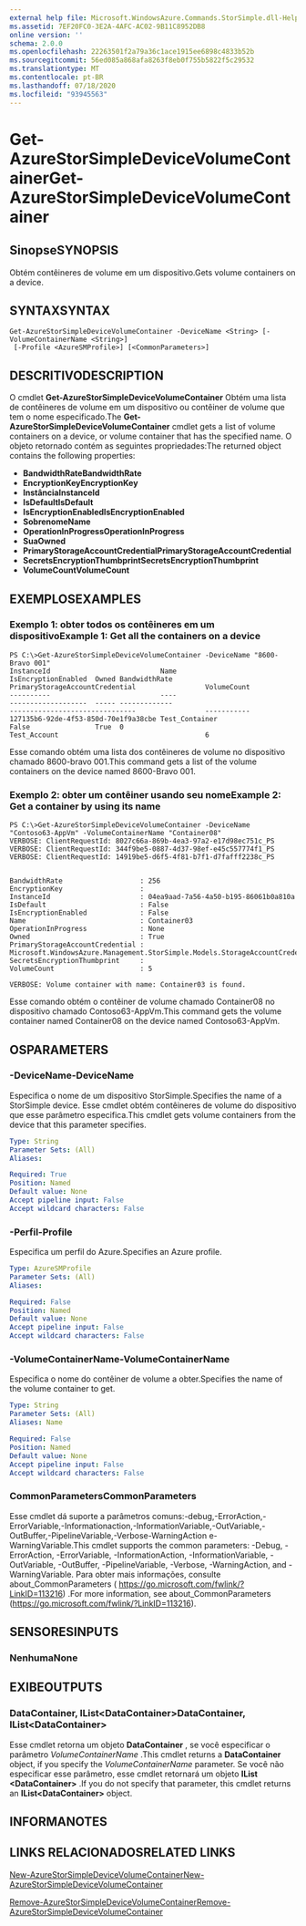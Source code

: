```yaml
---
external help file: Microsoft.WindowsAzure.Commands.StorSimple.dll-Help.xml
ms.assetid: 7EF20FC0-3E2A-4AFC-AC02-9B11C8952DB8
online version: ''
schema: 2.0.0
ms.openlocfilehash: 22263501f2a79a36c1ace1915ee6898c4833b52b
ms.sourcegitcommit: 56ed085a868afa8263f8eb0f755b5822f5c29532
ms.translationtype: MT
ms.contentlocale: pt-BR
ms.lasthandoff: 07/18/2020
ms.locfileid: "93945563"
---
```

# <span data-ttu-id="09a67-101">Get-AzureStorSimpleDeviceVolumeContainer</span><span class="sxs-lookup"><span data-stu-id="09a67-101">Get-AzureStorSimpleDeviceVolumeContainer</span></span>

## <span data-ttu-id="09a67-102">Sinopse</span><span class="sxs-lookup"><span data-stu-id="09a67-102">SYNOPSIS</span></span>
<span data-ttu-id="09a67-103">Obtém contêineres de volume em um dispositivo.</span><span class="sxs-lookup"><span data-stu-id="09a67-103">Gets volume containers on a device.</span></span>

## <span data-ttu-id="09a67-104">SYNTAX</span><span class="sxs-lookup"><span data-stu-id="09a67-104">SYNTAX</span></span>

```
Get-AzureStorSimpleDeviceVolumeContainer -DeviceName <String> [-VolumeContainerName <String>]
 [-Profile <AzureSMProfile>] [<CommonParameters>]
```

## <span data-ttu-id="09a67-105">DESCRITIVO</span><span class="sxs-lookup"><span data-stu-id="09a67-105">DESCRIPTION</span></span>
<span data-ttu-id="09a67-106">O cmdlet **Get-AzureStorSimpleDeviceVolumeContainer** Obtém uma lista de contêineres de volume em um dispositivo ou contêiner de volume que tem o nome especificado.</span><span class="sxs-lookup"><span data-stu-id="09a67-106">The **Get-AzureStorSimpleDeviceVolumeContainer** cmdlet gets a list of volume containers on a device, or volume container that has the specified name.</span></span>
<span data-ttu-id="09a67-107">O objeto retornado contém as seguintes propriedades:</span><span class="sxs-lookup"><span data-stu-id="09a67-107">The returned object contains the following properties:</span></span> 

- <span data-ttu-id="09a67-108">**BandwidthRate**</span><span class="sxs-lookup"><span data-stu-id="09a67-108">**BandwidthRate**</span></span>
- <span data-ttu-id="09a67-109">**EncryptionKey**</span><span class="sxs-lookup"><span data-stu-id="09a67-109">**EncryptionKey**</span></span>
- <span data-ttu-id="09a67-110">**Instância**</span><span class="sxs-lookup"><span data-stu-id="09a67-110">**InstanceId**</span></span>
- <span data-ttu-id="09a67-111">**IsDefault**</span><span class="sxs-lookup"><span data-stu-id="09a67-111">**IsDefault**</span></span>
- <span data-ttu-id="09a67-112">**IsEncryptionEnabled**</span><span class="sxs-lookup"><span data-stu-id="09a67-112">**IsEncryptionEnabled**</span></span>
- <span data-ttu-id="09a67-113">**Sobrenome**</span><span class="sxs-lookup"><span data-stu-id="09a67-113">**Name**</span></span>
- <span data-ttu-id="09a67-114">**OperationInProgress**</span><span class="sxs-lookup"><span data-stu-id="09a67-114">**OperationInProgress**</span></span>
- <span data-ttu-id="09a67-115">**Sua**</span><span class="sxs-lookup"><span data-stu-id="09a67-115">**Owned**</span></span>
- <span data-ttu-id="09a67-116">**PrimaryStorageAccountCredential**</span><span class="sxs-lookup"><span data-stu-id="09a67-116">**PrimaryStorageAccountCredential**</span></span>
- <span data-ttu-id="09a67-117">**SecretsEncryptionThumbprint**</span><span class="sxs-lookup"><span data-stu-id="09a67-117">**SecretsEncryptionThumbprint**</span></span>
- <span data-ttu-id="09a67-118">**VolumeCount**</span><span class="sxs-lookup"><span data-stu-id="09a67-118">**VolumeCount**</span></span>

## <span data-ttu-id="09a67-119">EXEMPLOS</span><span class="sxs-lookup"><span data-stu-id="09a67-119">EXAMPLES</span></span>

### <span data-ttu-id="09a67-120">Exemplo 1: obter todos os contêineres em um dispositivo</span><span class="sxs-lookup"><span data-stu-id="09a67-120">Example 1: Get all the containers on a device</span></span>
```
PS C:\>Get-AzureStorSimpleDeviceVolumeContainer -DeviceName "8600-Bravo 001"
InstanceId                           Name                                             IsEncryptionEnabled  Owned BandwidthRate                                    PrimaryStorageAccountCredential                 VolumeCount                                    
----------                           ----                                             -------------------  ----- -------------                                    -------------------------------                 -----------                                    
127135b6-92de-4f53-850d-70e1f9a38cbe Test_Container                                   False                True  0                                                Test_Account                                    6
```

<span data-ttu-id="09a67-121">Esse comando obtém uma lista dos contêineres de volume no dispositivo chamado 8600-bravo 001.</span><span class="sxs-lookup"><span data-stu-id="09a67-121">This command gets a list of the volume containers on the device named 8600-Bravo 001.</span></span>

### <span data-ttu-id="09a67-122">Exemplo 2: obter um contêiner usando seu nome</span><span class="sxs-lookup"><span data-stu-id="09a67-122">Example 2: Get a container by using its name</span></span>
```
PS C:\>Get-AzureStorSimpleDeviceVolumeContainer -DeviceName "Contoso63-AppVm" -VolumeContainerName "Container08"
VERBOSE: ClientRequestId: 8027c66a-869b-4ea3-97a2-e17d98ec751c_PS
VERBOSE: ClientRequestId: 344f9be5-0887-4d37-98ef-e45c557774f1_PS
VERBOSE: ClientRequestId: 14919be5-d6f5-4f81-b7f1-d7fafff2238c_PS


BandwidthRate                   : 256
EncryptionKey                   : 
InstanceId                      : 04ea9aad-7a56-4a50-b195-86061b0a810a
IsDefault                       : False
IsEncryptionEnabled             : False
Name                            : Container03
OperationInProgress             : None
Owned                           : True
PrimaryStorageAccountCredential : Microsoft.WindowsAzure.Management.StorSimple.Models.StorageAccountCredentialResponse
SecretsEncryptionThumbprint     : 
VolumeCount                     : 5

VERBOSE: Volume container with name: Container03 is found.
```

<span data-ttu-id="09a67-123">Esse comando obtém o contêiner de volume chamado Container08 no dispositivo chamado Contoso63-AppVm.</span><span class="sxs-lookup"><span data-stu-id="09a67-123">This command gets the volume container named Container08 on the device named Contoso63-AppVm.</span></span>

## <span data-ttu-id="09a67-124">OS</span><span class="sxs-lookup"><span data-stu-id="09a67-124">PARAMETERS</span></span>

### <span data-ttu-id="09a67-125">-DeviceName</span><span class="sxs-lookup"><span data-stu-id="09a67-125">-DeviceName</span></span>
<span data-ttu-id="09a67-126">Especifica o nome de um dispositivo StorSimple.</span><span class="sxs-lookup"><span data-stu-id="09a67-126">Specifies the name of a StorSimple device.</span></span>
<span data-ttu-id="09a67-127">Esse cmdlet obtém contêineres de volume do dispositivo que esse parâmetro especifica.</span><span class="sxs-lookup"><span data-stu-id="09a67-127">This cmdlet gets volume containers from the device that this parameter specifies.</span></span>

```yaml
Type: String
Parameter Sets: (All)
Aliases: 

Required: True
Position: Named
Default value: None
Accept pipeline input: False
Accept wildcard characters: False
```

### <span data-ttu-id="09a67-128">-Perfil</span><span class="sxs-lookup"><span data-stu-id="09a67-128">-Profile</span></span>
<span data-ttu-id="09a67-129">Especifica um perfil do Azure.</span><span class="sxs-lookup"><span data-stu-id="09a67-129">Specifies an Azure profile.</span></span>

```yaml
Type: AzureSMProfile
Parameter Sets: (All)
Aliases: 

Required: False
Position: Named
Default value: None
Accept pipeline input: False
Accept wildcard characters: False
```

### <span data-ttu-id="09a67-130">-VolumeContainerName</span><span class="sxs-lookup"><span data-stu-id="09a67-130">-VolumeContainerName</span></span>
<span data-ttu-id="09a67-131">Especifica o nome do contêiner de volume a obter.</span><span class="sxs-lookup"><span data-stu-id="09a67-131">Specifies the name of the volume container to get.</span></span>

```yaml
Type: String
Parameter Sets: (All)
Aliases: Name

Required: False
Position: Named
Default value: None
Accept pipeline input: False
Accept wildcard characters: False
```

### <span data-ttu-id="09a67-132">CommonParameters</span><span class="sxs-lookup"><span data-stu-id="09a67-132">CommonParameters</span></span>
<span data-ttu-id="09a67-133">Esse cmdlet dá suporte a parâmetros comuns:-debug,-ErrorAction,-ErrorVariable,-Informationaction,-InformationVariable,-OutVariable,-OutBuffer,-PipelineVariable,-Verbose-WarningAction e-WarningVariable.</span><span class="sxs-lookup"><span data-stu-id="09a67-133">This cmdlet supports the common parameters: -Debug, -ErrorAction, -ErrorVariable, -InformationAction, -InformationVariable, -OutVariable, -OutBuffer, -PipelineVariable, -Verbose, -WarningAction, and -WarningVariable.</span></span> <span data-ttu-id="09a67-134">Para obter mais informações, consulte about_CommonParameters ( https://go.microsoft.com/fwlink/?LinkID=113216) .</span><span class="sxs-lookup"><span data-stu-id="09a67-134">For more information, see about_CommonParameters (https://go.microsoft.com/fwlink/?LinkID=113216).</span></span>

## <span data-ttu-id="09a67-135">SENSORES</span><span class="sxs-lookup"><span data-stu-id="09a67-135">INPUTS</span></span>

### <span data-ttu-id="09a67-136">Nenhuma</span><span class="sxs-lookup"><span data-stu-id="09a67-136">None</span></span>

## <span data-ttu-id="09a67-137">EXIBE</span><span class="sxs-lookup"><span data-stu-id="09a67-137">OUTPUTS</span></span>

### <span data-ttu-id="09a67-138">DataContainer, IList\<DataContainer\></span><span class="sxs-lookup"><span data-stu-id="09a67-138">DataContainer, IList\<DataContainer\></span></span>
<span data-ttu-id="09a67-139">Esse cmdlet retorna um objeto **DataContainer** , se você especificar o parâmetro *VolumeContainerName* .</span><span class="sxs-lookup"><span data-stu-id="09a67-139">This cmdlet returns a **DataContainer** object, if you specify the *VolumeContainerName* parameter.</span></span>
<span data-ttu-id="09a67-140">Se você não especificar esse parâmetro, esse cmdlet retornará um objeto **IList \<DataContainer\>** .</span><span class="sxs-lookup"><span data-stu-id="09a67-140">If you do not specify that parameter, this cmdlet returns an **IList\<DataContainer\>** object.</span></span>

## <span data-ttu-id="09a67-141">INFORMA</span><span class="sxs-lookup"><span data-stu-id="09a67-141">NOTES</span></span>

## <span data-ttu-id="09a67-142">LINKS RELACIONADOS</span><span class="sxs-lookup"><span data-stu-id="09a67-142">RELATED LINKS</span></span>

[<span data-ttu-id="09a67-143">New-AzureStorSimpleDeviceVolumeContainer</span><span class="sxs-lookup"><span data-stu-id="09a67-143">New-AzureStorSimpleDeviceVolumeContainer</span></span>](./New-AzureStorSimpleDeviceVolumeContainer.md)

[<span data-ttu-id="09a67-144">Remove-AzureStorSimpleDeviceVolumeContainer</span><span class="sxs-lookup"><span data-stu-id="09a67-144">Remove-AzureStorSimpleDeviceVolumeContainer</span></span>](./Remove-AzureStorSimpleDeviceVolumeContainer.md)


